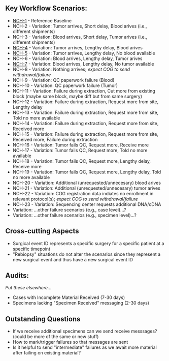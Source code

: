 ## Key Workflow Scenarios:
* [NCH-1](NCH-1.md) - Reference Baseline
* NCH-2 - Variation: Tumor arrives, Short delay, Blood arives (i.e., different shipments)
* NCH-3 - Variation: Blood arrives, Short delay, Tumor arives (i.e., different shipments)
* [NCH-4](NCH-4.md) - Variation: Tumor arrives, Lengthy delay, Blood arives
* [NCH-5](NCH-5.md) - Variation: Tumor arrives, Lengthy delay, No blood available
* NCH-6 - Variation: Blood arrives, Lengthy delay, Tumor arives
* [NCH-7](NCH-7.md) - Variation: Blood arrives, Lengthy delay, No tumor available
* NCH-8 - Variation: Nothing arrives; _expect COG to send withdrawal/failure_
* NCH-9 - Variation: QC paperwork failure (Blood)
* NCH-10 - Variation: QC paperwork failure (Tumor)
* NCH-11 - Variation: Failure during extraction, Cut more from existing block (maybe same block, maybe diff but from same surgery)
* NCH-12 - Variation: Failure during extraction, Request more from site, Lengthy delay
* NCH-13 - Variation: Failure during extraction, Request more from site, Told no more available
* NCH-14 - Variation: Failure during extraction, Request more from site, Received more
* NCH-15 - Variation: Failure during extraction, Request more from site, Received more, Failure during extraction
* NCH-16 - Variation: Tumor fails QC, Request more, Receive more
* NCH-17 - Variation: Tumor fails QC, Request more, Told no more available
* NCH-18 - Variation: Tumor fails QC, Request more, Lengthy delay, Receive more
* NCH-19 - Variation: Tumor fails QC, Request more, Lengthy delay, Told no more available
* NCH-20 - Variation: Additional (unrequested/unnecesary) blood arives
* NCH-21 - Variation: Additional (unrequested/unnecesary) tumor arives
* NCH-22 - Variation: COG registration data indiates no enrollment in relevant protocol(s); _expect COG to send withdrawal/failure_
* NCH-23 - Variation: Sequencing center requests additional DNA/cDNA
* Variation: ...other failure scenarios (e.g., case level)...?
* Variation: ...other failure scenarios (e.g., specimen level)...?

## Cross-cutting Aspects
* Surgical event ID represents a specific surgery for a specific patient at a specific timepoint
* "Rebiopsy" situations do not alter the scenarios since they represent a new surgical event and thus have a new surgical event ID

## Audits:
_Put these elsewhere..._
* Cases with Incomplete Material Received (7-30 days)
* Specimens lacking "Specimen Received" messaging (2-30 days)

## Outstanding Questions
* If we receive additional specimens can we send receive messsages? (could be more of the same or new stuff)
* How to mark/trigger failures so that messages are sent
* Is it helpful to send "intermediate" failures as we await more material after failing on existing material?

